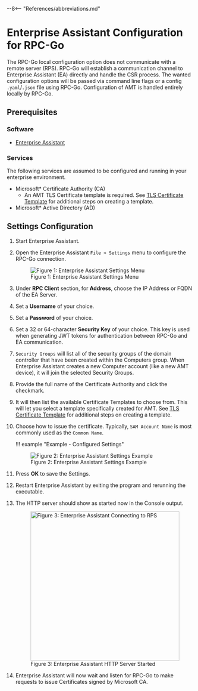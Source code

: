 --8<-- "References/abbreviations.md"

# Enterprise Assistant Configuration for RPC-Go

The RPC-Go local configuration option does not communicate with a remote server (RPS). RPC-Go will establish a communication channel to Enterprise Assistant (EA) directly and handle the CSR process. The wanted configuration options will be passed via command line flags or a config `.yaml`/`.json` file using RPC-Go. Configuration of AMT is handled entirely locally by RPC-Go.

## Prerequisites

### Software

- [Enterprise Assistant](../overview.md)

### Services

The following services are assumed to be configured and running in your enterprise environment.

- Microsoft* Certificate Authority (CA)
    - An AMT TLS Certificate template is required. See [TLS Certificate Template](../tlsCertTemplate.md) for additional steps on creating a template.
- Microsoft* Active Directory (AD)

## Settings Configuration

1. Start Enterprise Assistant.

2. Open the Enterprise Assistant `File > Settings` menu to configure the RPC-Go connection.

    <figure class="figure-image">
        <img src="..\..\..\..\assets\images\screenshots\EA_SettingsEmpty.png" alt="Figure 1: Enterprise Assistant Settings Menu">
        <figcaption>Figure 1: Enterprise Assistant Settings Menu</figcaption>
    </figure>

3. Under **RPC Client** section, for **Address**, choose the IP Address or FQDN of the EA Server.

4. Set a **Username** of your choice.

5. Set a **Password** of your choice.

6. Set a 32 or 64-character **Security Key** of your choice. This key is used when generating JWT tokens for authentication between RPC-Go and EA communication.

7. `Security Groups` will list all of the security groups of the domain controller that have been created within the Computers group. When Enterprise Assistant creates a new Computer account (like a new AMT device), it will join the selected Security Groups.

8. Provide the full name of the Certificate Authority and click the checkmark.

9. It will then list the available Certificate Templates to choose from. This will let you select a template specifically created for AMT. See [TLS Certificate Template](../tlsCertTemplate.md) for additional steps on creating a template.

10. Choose how to issue the certificate. Typically, `SAM Account Name` is most commonly used as the `Common Name`.

    !!! example "Example - Configured Settings"
        <figure class="figure-image">
            <img src="..\..\..\..\assets\images\screenshots\EA_RPCSettingsFull.png" alt="Figure 2: Enterprise Assistant Settings Example">
            <figcaption>Figure 2: Enterprise Assistant Settings Example</figcaption>
        </figure>

11. Press **OK** to save the Settings.

12. Restart Enterprise Assistant by exiting the program and rerunning the executable.

13. The HTTP server should show as started now in the Console output.

    <figure class="figure-image">
        <img width=400px src="..\..\..\..\assets\images\screenshots\EA_RPCHTTPStart.png" alt="Figure 3: Enterprise Assistant Connecting to RPS">
        <figcaption>Figure 3: Enterprise Assistant HTTP Server Started</figcaption>
    </figure>

14. Enterprise Assistant will now wait and listen for RPC-Go to make requests to issue Certificates signed by Microsoft CA.

<br>